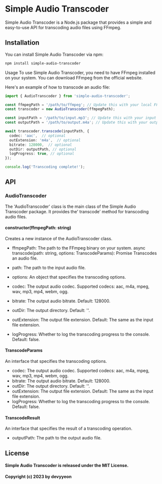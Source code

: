 # Simple Audio Transcoder

Simple Audio Transcoder is a Node.js package that provides a simple and easy-to-use API for transcoding audio files using FFmpeg.

## Installation
You can install Simple Audio Transcoder via npm:

```bash
npm install simple-audio-transcoder
```

Usage
To use Simple Audio Transcoder, you need to have FFmpeg installed on your system. You can download FFmpeg from the official website.

Here's an example of how to transcode an audio file:

```typescript
import { AudioTranscoder } from 'simple-audio-transcoder';

const ffmpegPath = '/path/to/ffmpeg'; // Update this with your local FFmpeg binary path
const transcoder = new AudioTranscoder(ffmpegPath);

const inputPath = '/path/to/input.mp3'; // Update this with your input audio file path
const outputPath = '/path/to/output.m4a'; // Update this with your output audio file path

await transcoder.transcode(inputPath, {
  codec: 'aac',  // optional
  outExtension: 'm4a',  // optional  
  bitrate: 128000,  // optional
  outDir: outputPath, // optional
  logProgress: true, // optional
});

console.log('Transcoding complete!');
```

## API
### AudioTranscoder
The 'AudioTranscoder' class is the main class of the Simple Audio Transcoder package. It provides the' transcode' method for transcoding audio files.

#### constructor(ffmpegPath: string)
Creates a new instance of the AudioTranscoder class.

- ffmpegPath: The path to the FFmpeg binary on your system.
async transcode(path: string, options: TranscodeParams): Promise<TranscodeResult>
Transcodes an audio file.

- path: The path to the input audio file.
- options: An object that specifies the transcoding options.
- codec: The output audio codec. Supported codecs: aac, m4a, mpeg, wav, mp3, mp4, webm, ogg.
- bitrate: The output audio bitrate. Default: 128000.
- outDir: The output directory. Default: ''.
- outExtension: The output file extension. Default: The same as the input file extension.
- logProgress: Whether to log the transcoding progress to the console. Default: false.

#### TranscodeParams
An interface that specifies the transcoding options.

- codec: The output audio codec. Supported codecs: aac, m4a, mpeg, wav, mp3, mp4, webm, ogg.
- bitrate: The output audio bitrate. Default: 128000.
- outDir: The output directory. Default: ''.
- outExtension: The output file extension. Default: The same as the input file extension.
- logProgress: Whether to log the transcoding progress to the console. Default: false.

#### TranscodeResult
An interface that specifies the result of a transcoding operation.

- outputPath: The path to the output audio file.

## License
#### Simple Audio Transcoder is released under the MIT License.
#### Copyright (c) 2023 by devyyeon
